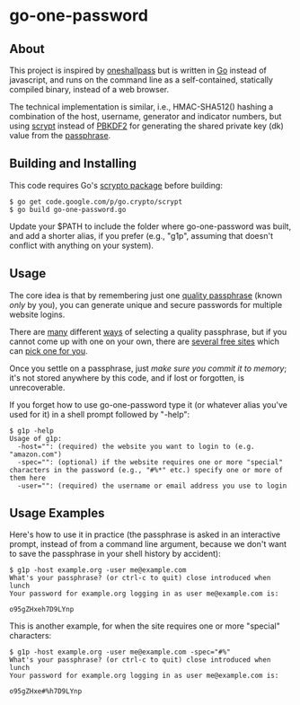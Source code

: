 go-one-password
===============

About
-----

This project is inspired by <a href="https://github.com/maxtaco/oneshallpass">oneshallpass</a> but is written in <a href="http://golang.org/">Go</a> instead of javascript, and runs on the command line as a self-contained, statically compiled binary, instead of a web browser.

The technical implementation is similar, i.e., HMAC-SHA512() hashing a combination of the host, username, generator and indicator numbers, but using <a href="http://www.tarsnap.com/scrypt.html">scrypt</a> instead of <a href="http://en.wikipedia.org/wiki/PBKDF2">PBKDF2</a> for generating the shared private key (dk) value from the <a href="https://en.wikipedia.org/wiki/Passphrase">passphrase</a>.

Building and Installing
-----------------------

This code requires Go's <a href="https://code.google.com/p/go/source/browse/scrypt/scrypt.go?repo=crypto">scrypto package</a> before building:

```
$ go get code.google.com/p/go.crypto/scrypt
$ go build go-one-password.go
```

Update your $PATH to include the folder where go-one-password was built, and add a shorter alias, if you prefer (e.g., "g1p", assuming that doesn't conflict with anything on your system).

Usage
-----

The core idea is that by remembering just one <a href="https://en.wikipedia.org/wiki/Passphrase#Passphrase_selection">quality passphrase</a> (known _only_ by you), you can generate unique and secure passwords for multiple website logins.

There are <a href="http://www.queen.clara.net/pgp/pass.html">many</a> different <a href="https://en.wikipedia.org/wiki/Passphrase#Example_methods">ways</a> of selecting a quality passphrase, but if you cannot come up with one on your own, there are <a href="http://passphra.se/">several free sites</a> which can <a href="https://oneshallpass.com/pp.html">pick one for you</a>.

Once you settle on a passphrase, just *make sure you commit it to memory*; it's not stored anywhere by this code, and if lost or forgotten, is unrecoverable.

If you forget how to use go-one-password type it (or whatever alias you've used for it) in a shell prompt followed by "-help":

```
$ g1p -help
Usage of g1p:
  -host="": (required) the website you want to login to (e.g. "amazon.com")
  -spec="": (optional) if the website requires one or more "special" characters in the password (e.g., "#%*" etc.) specify one or more of them here
  -user="": (required) the username or email address you use to login
```

Usage Examples
--------------

Here's how to use it in practice (the passphrase is asked in an interactive prompt, instead of from a command line argument, because we don't want to save the passphrase in your shell history by accident):

```
$ g1p -host example.org -user me@example.com
What's your passphrase? (or ctrl-c to quit) close introduced when lunch
Your password for example.org logging in as user me@example.com is:

o95gZHxeh7D9LYnp

```

This is another example, for when the site requires one or more "special" characters:

```
$ g1p -host example.org -user me@example.com -spec="#%"
What's your passphrase? (or ctrl-c to quit) close introduced when lunch
Your password for example.org logging in as user me@example.com is:

o95gZHxe#%h7D9LYnp

```
